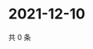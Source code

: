 # 2021-12-10

共 0 条

<!-- BEGIN WEIBO -->
<!-- 最后更新时间 Fri Dec 10 2021 22:14:22 GMT+0800 (China Standard Time) -->

<!-- END WEIBO -->
